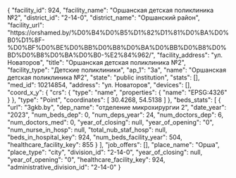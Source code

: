 {
    "facility_id": 924,
    "facility_name": "Оршанская детская поликлиника №2",
    "district_id": "2-14-0",
    "district_name": "Оршанский район",
    "facility_url": "https:\/\/orshamed.by\/%D0%B4%D0%B5%D1%82%D1%81%D0%BA%D0%B0%D1%8F-%D0%BF%D0%BE%D0%BB%D0%B8%D0%BA%D0%BB%D0%B8%D0%BD%D0%B8%D0%BA%D0%B0-%E2%84%962\/",
    "facility_address": "ул. Новаторов",
    "title": "Оршанская детская поликлиника №2",
    "facility_type": "Детские поликлиники",
    "ap_1": "3а",
    "name": "Оршанская детская поликлиника №2",
    "state": "public institution",
    "stats": [],
    "med_id": 10214854,
    "address": "ул. Новаторов",
    "devices": [],
    "coord_x_y": {
        "crs": {
            "type": "name",
            "properties": {
                "name": "EPSG:4326"
            }
        },
        "type": "Point",
        "coordinates": [
            30.4268,
            54.5138
        ]
    },
    "beds_stats": [
        {
            "url": "3gkb.by",
            "dep_name": "отделение микрохирургии 2",
            "date_year": "2023",
            "num_beds_dep": 0,
            "num_deps_year": 24,
            "num_doctors_dep": 6,
            "num_doctors_med": 0,
            "year_of_closing": null,
            "year_of_opening": "0",
            "num_nurse_in_hosp": null,
            "total_nub_staf_hosp": null,
            "beds_in_hospital_key": 924,
            "num_beds_facility_year": 504,
            "healthcare_facility_key": 855
        }
    ],
    "job_offers": [],
    "place_name": "Орша",
    "place_type": "city",
    "division_id": "2-14-0",
    "year_of_closing": null,
    "year_of_opening": "0",
    "healthcare_facility_key": 924,
    "administrative_division_id": "2-14-0"
}